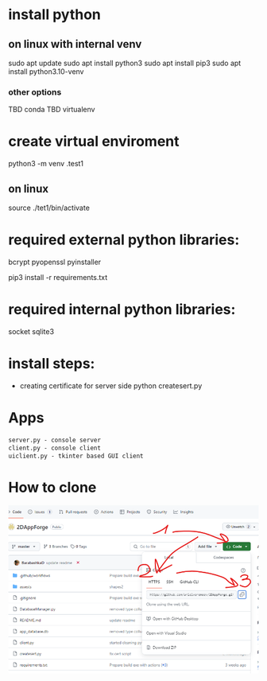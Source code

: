 # install python
## on linux with internal venv
sudo apt update
sudo apt install python3
sudo apt install pip3
sudo apt install python3.10-venv

### other options
TBD conda
TBD virtualenv

# create virtual enviroment 
python3 -m venv .test1
## on linux 
source ./tet1/bin/activate

# required external python libraries:
bcrypt
pyopenssl
pyinstaller

pip3 install -r requirements.txt

# required internal python libraries:
socket
sqlite3

# install steps:
* creating certificate for server side
    python createsert.py

# Apps
    server.py - console server
    client.py - console client
    uiclient.py - tkinter based GUI client

# How to clone
![Image 1](readmeimages/how2clone_0.png)
